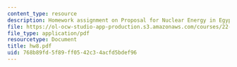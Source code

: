 ```yaml
---
content_type: resource
description: Homework assignment on Proposal for Nuclear Energy in Egypt.
file: https://ol-ocw-studio-app-production.s3.amazonaws.com/courses/22-39-integration-of-reactor-design-operations-and-safety-fall-2006/768b89fd5f89ff0542c34acfd5bdef96_hw8.pdf
file_type: application/pdf
resourcetype: Document
title: hw8.pdf
uid: 768b89fd-5f89-ff05-42c3-4acfd5bdef96
---
```

